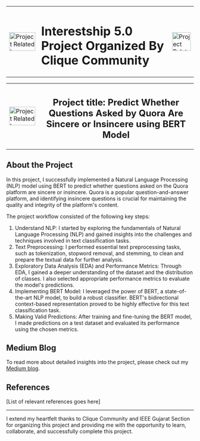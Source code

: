 <center>
        <table border="0">
            <tr>
                 <td><img src="https://media.licdn.com/dms/image/C4E0BAQGd6hkIXRdFFQ/company-logo_200_200/0/1594550712948?e=1698883200&v=beta&t=bpL3Ear4VjKlnGzKdXsCVE7PYjujq1X_LdEQMf05Xdc" width=70, height=50, alt="Project Related Image"></td>
                <td><h1>Interestship 5.0 Project Organized By Clique Community</h1></td>
                 <td><img src="https://media.licdn.com/dms/image/C4D0BAQGEEmtRu1wrYA/company-logo_200_200/0/1623954260616?e=1698883200&v=beta&t=cjBoIKXZg6_jlB_zW8eooS8rlzxAV1OY4NJhp-7z9Js" width=50, height=50, alt="Project Related Image"></td>
            </tr>
        </table>
    </center>
    <center>
        <table border="0">
            <tr>
                <td><img src="https://downloadr2.apkmirror.com/wp-content/uploads/2020/07/91/5f1af38e4ea62.png" width=70, height=50, alt="Project Related Image"></td>
                <td><h2><center>Project title:<b> Predict Whether Questions Asked by Quora Are Sincere or Insincere using BERT Model</b></center></h2></td>
            </tr>
        </table>
    </center>
        <h2>About the Project</h2>
        <p>
            In this project, I successfully implemented a Natural Language Processing (NLP) model using BERT to predict whether questions asked on the Quora platform are sincere or insincere. Quora is a popular question-and-answer platform, and identifying insincere questions is crucial for maintaining the quality and integrity of the platform's content.
        </p>
        <p>The project workflow consisted of the following key steps:
        </p>
        <ol>
            <li>Understand NLP: I started by exploring the fundamentals of Natural Language Processing (NLP) and gained insights into the challenges and techniques involved in text classification tasks.</li>
            <li>Text Preprocessing: I performed essential text preprocessing tasks, such as tokenization, stopword removal, and stemming, to clean and prepare the textual data for further analysis.</li>
            <li>Exploratory Data Analysis (EDA) and Performance Metrics: Through EDA, I gained a deeper understanding of the dataset and the distribution of classes. I also selected appropriate performance metrics to evaluate the model's predictions.</li>
            <li>Implementing BERT Model: I leveraged the power of BERT, a state-of-the-art NLP model, to build a robust classifier. BERT's bidirectional context-based representation proved to be highly effective for this text classification task.</li>
            <li>Making Valid Predictions: After training and fine-tuning the BERT model, I made predictions on a test dataset and evaluated its performance using the chosen metrics.</li>
        </ol>    
        <h2>Medium Blog</h2>
        <p>
            To read more about detailed insights into the project, please check out my <a href="https://medium.com/@anubhaa.sharma27/harnessing-the-power-of-bert-building-an-nlp-model-to-predict-sincerity-of-quora-questions-aba06facd216">Medium blog</a>.
        </p>
        <h2>References</h2>
        <p>
            [List of relevant references goes here]
        </p>
        <hr>
        <p> I extend my heartfelt thanks to Clique Community and IEEE Gujarat Section for organizing this project and providing me with the opportunity to learn, collaborate, and successfully complete this project. </p>
 

